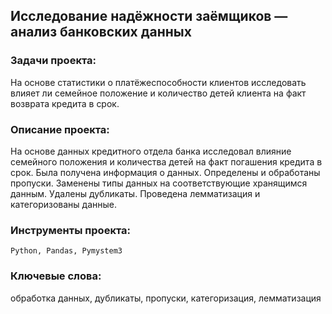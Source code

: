 ## Исследование надёжности заёмщиков — анализ банковских данных

### Задачи проекта:
На основе статистики о платёжеспособности клиентов исследовать влияет ли семейное положение и количество детей клиента на факт возврата кредита в срок.

### Описание проекта:
На основе данных кредитного отдела банка исследовал влияние семейного положения и количества детей на факт погашения кредита в срок. Была получена информация о данных. Определены и обработаны пропуски. Заменены типы данных на соответствующие
хранящимся данным. Удалены дубликаты. Проведена лемматизация и категоризованы данные.

### Инструменты проекта:
<code>Python, Pandas, Pymystem3</code>

### Ключевые слова:
обработка данных, дубликаты, пропуски, категоризация, лемматизация
